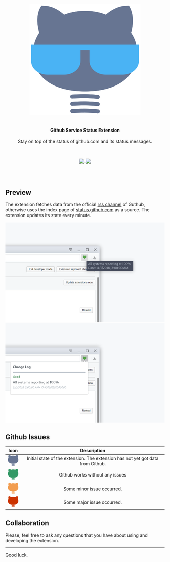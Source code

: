 <div align="center">
	<img width="350" height="350" src=".media/logo.png" alt="Github Service Status">
	<br>
	<br>
	<h4>Github Service Status Extension</h4>
	<p>
		Stay on top of the status of github.com and its status messages.
	</p>
	<br>
  
  <p align="center">
  
  <a href="https://chrome.google.com/webstore/detail/githubcom-service-status/deljhiibgbhiilpbljbchaoclammdjgn">
    <img  align="center" src="https://developer.chrome.com/webstore/images/ChromeWebStore_Badge_v2_206x58.png" />
  </a>
  
   <a href="https://addons.mozilla.org/en-US/firefox/addon/github-com-service-status/">
    <img  align="center" src="https://addons.cdn.mozilla.net/static/img/addons-buttons/AMO-button_1.png" />
   </a>
  
  </p>
	
</div>
<br />
<br />

## Preview
The extension fetches data from the official [rss channel](https://status.github.com/messages.rss) of Guthub,
otherwise uses the index page of [status.github.com](https://status.github.com/messages) as a source. The extension updates its state every minute.

![](.media/preview_1.png)
![](.media/preview_2.png)

## Github Issues

|Icon| Description|
|---|:---:|
|![](.media/s_init.png)| Initial state of the extension. The extension has not yet got data from Github.
|![](.media/s_good.png)| Github works without any issues
|![](.media/s_minor.png)| Some minor issue occurred.
|![](.media/s_major.png)| Some major issue occurred.


## Collaboration

Please, feel free to ask any questions that you have about using and developing the extension.

---
Good luck.





